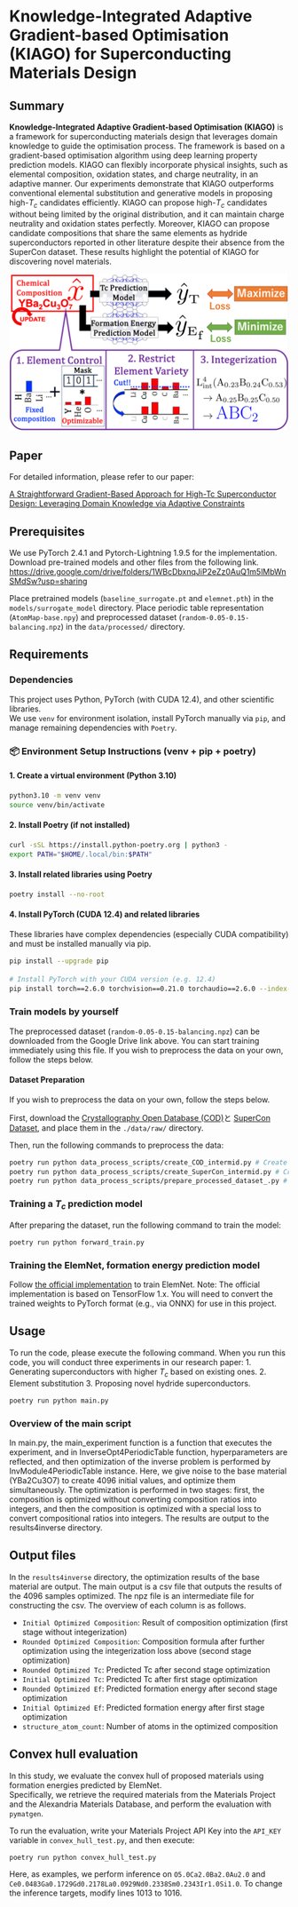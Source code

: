 # Knowledge-Integrated Adaptive Gradient-based Optimisation (KIAGO) for Superconducting Materials Design


## Summary
**Knowledge-Integrated Adaptive Gradient-based Optimisation (KIAGO)** is a framework for superconducting materials design that leverages domain knowledge to guide the optimisation process. The framework is based on a gradient-based optimisation algorithm using deep learning property prediction models. KIAGO can flexibly incorporate physical insights, such as elemental composition, oxidation states, and charge neutrality, in an adaptive manner. Our experiments demonstrate that KIAGO outperforms conventional elemental substitution and generative models in proposing high-$T_c$ candidates efficiently. KIAGO can propose high-$T_c$ candidates without being limited by the original distribution, and it can maintain charge neutrality and oxidation states perfectly. Moreover, KIAGO can propose candidate compositions that share the same elements as hydride superconductors reported in other literature despite their absence from the SuperCon dataset. These results highlight the potential of KIAGO for discovering novel materials.

![hohoge](./images/figure1.png)

## Paper
For detailed information, please refer to our paper:

[A Straightforward Gradient-Based Approach for High-Tc Superconductor Design: Leveraging Domain Knowledge via Adaptive Constraints](https://arxiv.org/abs/2403.13627)

## Prerequisites
We use PyTorch 2.4.1 and Pytorch-Lightning 1.9.5 for the implementation. Download pre-trained models and other files from the following link.
https://drive.google.com/drive/folders/1WBcDbxnqJiP2eZz0AuQ1m5lMbWnSMdSw?usp=sharing

Place pretrained models (`baseline_surrogate.pt` and `elemnet.pth`) in the `models/surrogate_model` directory.
Place periodic table representation (`AtomMap-base.npy`) and preprocessed dataset (`random-0.05-0.15-balancing.npz`) in the `data/processed/` directory.


## Requirements

### Dependencies


This project uses Python, PyTorch (with CUDA 12.4), and other scientific libraries.  
We use `venv` for environment isolation, install PyTorch manually via `pip`, and manage remaining dependencies with `Poetry`.

### 📦 Environment Setup Instructions (venv + pip + poetry)


#### 1. Create a virtual environment (Python 3.10)

```bash
python3.10 -m venv venv
source venv/bin/activate  
```

#### 2. Install Poetry (if not installed)
```bash
curl -sSL https://install.python-poetry.org | python3 -
export PATH="$HOME/.local/bin:$PATH"

```
#### 3. Install related libraries using Poetry
```bash
poetry install --no-root
```

#### 4. Install PyTorch (CUDA 12.4) and related libraries
These libraries have complex dependencies (especially CUDA compatibility) and must be installed manually via pip.

```bash
pip install --upgrade pip

# Install PyTorch with your CUDA version (e.g. 12.4)
pip install torch==2.6.0 torchvision==0.21.0 torchaudio==2.6.0 --index-url https://download.pytorch.org/whl/cu124
```

### Train models by yourself
The preprocessed dataset (`random-0.05-0.15-balancing.npz`) can be downloaded from the Google Drive link above. You can start training immediately using this file. If you wish to preprocess the data on your own, follow the steps below.

#### Dataset Preparation
If you wish to preprocess the data on your own, follow the steps below.

First, download the [Crystallography Open Database (COD)](http://www.crystallography.net/cod/)と [SuperCon Dataset](https://doi.org/10.48505/nims.3837), and place them in the `./data/raw/` directory.

Then, run the following commands to preprocess the data:
```bash
poetry run python data_process_scripts/create_COD_intermid.py # Create intermediate files for the COD dataset
poetry run python data_process_scripts/create_SuperCon_intermid.py # Create intermediate files for the SuperCon dataset
poetry run python data_process_scripts/prepare_processed_dataset_.py # Merge the two into a training dataset file: random-0.05-0.15-balancing.npz
```


### Training a $T_c$ prediction model
After preparing the dataset, run the following command to train the model:
 
```bash
poetry run python forward_train.py
```

### Training the ElemNet, formation energy prediction model
Follow [the official implementation](https://github.com/NU-CUCIS/ElemNe) to train ElemNet.
Note: The official implementation is based on TensorFlow 1.x. You will need to convert the trained weights to PyTorch format (e.g., via ONNX) for use in this project.

## Usage
To run the code, please execute the following command.
When you run this code, you will conduct three experiments in our research paper: 1. Generating superconductors with higher $T_c$ based on existing ones. 2. Element substitution 3. Proposing novel hydride superconductors.

```bash
poetry run python main.py
```
### Overview of the main script
In main.py, the main_experiment function is a function that executes the experiment, and in InverseOpt4PeriodicTable function, hyperparameters are reflected, and then optimization of the inverse problem is performed by InvModule4PeriodicTable instance.
Here, we give noise to the base material (YBa2Cu3O7) to create 4096 initial values, and optimize them simultaneously. The optimization is performed in two stages: first, the composition is optimized without converting composition ratios into integers, and then the composition is optimized with a special loss to convert compositional ratios into integers. The results are output to the results4inverse directory.

## Output files
In the `results4inverse` directory, the optimization results of the base material are output. The main output is a csv file that outputs the results of the 4096 samples optimized. The npz file is an intermediate file for constructing the csv. The overview of each column is as follows.
- `Initial Optimized Composition`: Result of composition optimization (first stage without integerization)
- `Rounded Optimized Composition`: Composition formula after further optimization using the integerization loss above (second stage optimization)
- `Rounded Optimized Tc`: Predicted Tc after second stage optimization
- `Initial Optimized Tc`: Predicted Tc after first stage optimization
- `Rounded Optimized Ef`: Predicted formation energy after second stage optimization
- `Initial Optimized Ef`: Predicted formation energy after first stage optimization
- `structure_atom_count`: Number of atoms in the optimized composition

## Convex hull evaluation
In this study, we evaluate the convex hull of proposed materials using formation energies predicted by ElemNet.  
Specifically, we retrieve the required materials from the Materials Project and the Alexandria Materials Database, and perform the evaluation with `pymatgen`.

To run the evaluation, write your Materials Project API Key into the `API_KEY` variable in `convex_hull_test.py`, and then execute:

```bash
poetry run python convex_hull_test.py
```

Here, as examples, we perform inference on `O5.0Ca2.0Ba2.0Au2.0` and `Ce0.0483Ga0.1729Gd0.2178La0.0929Nd0.2338Sm0.2343Ir1.0Si1.0`.  To change the inference targets, modify lines 1013 to 1016.
